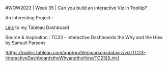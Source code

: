 #WOW2023 | Week 35 | Can you build an interactive Viz in Tooltip?


An interesting Project :



[Link](https://public.tableau.com/app/profile/amira.salama/viz/InteractiveVizinTooltipWOW2023Week35/WOWInteractiveTooltip) to my Tableau Dashboard

Source & Inspiration : 
TC23 - Interactive Dashboards the Why and the How
by
Samuel Parsons

[https://public.tableau.com/app/profile/sparsonsdataviz/viz/TC23-InteractiveDashboardstheWhyandtheHow/TC23](Link) 
